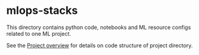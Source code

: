 # mlops-stacks

This directory contains python code, notebooks and ML resource configs related to one ML project.

See the [Project overview](../docs/project-overview.md) for details on code structure of project directory.